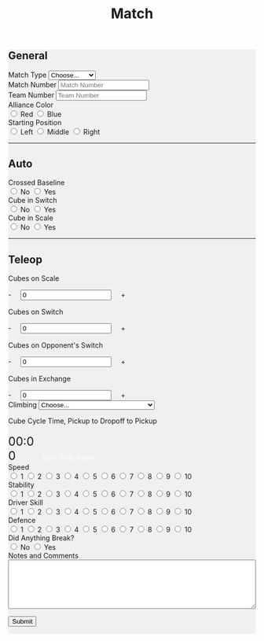 ﻿---
layout: default
title: Match
files: |
 <script src="./resources/js/match.js"></script>
---
<div id='spinner'></div>
<div id='page' class="container-fluid" style="background-color: #f0f0f0; margin-bottom: 15px">
	<form>
		<div class="row">
			<div class="col-md">
				<h2>General</h2>
			</div>
		</div>
		<div class="row">
			<div class="col-md">
				<label class="mr-sm-2" for="matchType">Match Type</label>
				<select class="custom-select mr-sm-2" id="matchType">
					<option selected>Choose...</option>
					<option value="p">Practice</option>
					<option value="q">Qualification</option>
				</select>
			</div>
			<div class="col-md">
				<label class="mr-sm-2" for="matchNumber">Match Number</label>
				<input id="matchNumber" maxlength="3" onkeypress='return event.charCode >= 48 && event.charCode <= 57' autocomplete="off" type="tel" class="form-control" placeholder="Match Number">
			</div>
			<div class="col-md">
				<label class="mr-sm-2" for="teamNumber">Team Number</label>
				<input id="teamNumber" maxlength="4" onkeypress='return event.charCode >= 48 && event.charCode <= 57' autocomplete="off" type="tel" class="form-control" placeholder="Team Number">
			</div>
		</div>
		<div class="row">
			<div class="col">
				<label class="mr-sm-2" style="display: block" for="allianceColor">Alliance Color</label>
				<div id="allianceColor" class="btn-group btn-group-toggle" data-toggle="buttons">
					<label class="btn btn-danger">
						<input type="radio" value="red" name="allianceColor" id="allianceColorRed" autocomplete="off"> Red
					</label>
					<label class="btn btn-primary">
						<input type="radio" value="blue" name="allianceColor" id="allianceColorBlue" autocomplete="off"> Blue
					</label>
				</div>
			</div>
			<div class="col">
				<label class="mr-sm-2" style="display: block" for="startingPosition">Starting Position</label>
				<div id="startingPosition" class="btn-group btn-group-toggle" data-toggle="buttons">
					<label class="btn btn-secondary">
						<input type="radio" value="left" name="startingPosition" id="startingPositionLeft" autocomplete="off"> Left
					</label>
					<label class="btn btn-secondary">
						<input type="radio" value="middle" name="startingPosition" id="startingPositionMiddle" autocomplete="off"> Middle
					</label>
					<label class="btn btn-secondary">
						<input type="radio" value="right" name="startingPosition" id="startingPositionRight" autocomplete="off"> Right
					</label>
				</div>
			</div>
		</div>
		<hr/>
		<div class="row">
			<div class="col-md">
				<h2>Auto</h2>
			</div>
		</div>
		<div class="row">
			<div class="col">
				<label class="mr-sm-2" style="display: block" for="autoCrossedBaseline">Crossed Baseline</label>
				<div id="autoCrossedBaseline" class="btn-group btn-group-toggle" data-toggle="buttons">
					<label class="btn btn-secondary">
						<input type="radio" value="0" name="autoCrossedBaseline" id="autoBaselineNo" autocomplete="off"> No
					</label>
					<label class="btn btn-secondary">
						<input type="radio" value="1" name="autoCrossedBaseline" id="autoBaselineYes" autocomplete="off"> Yes
					</label>
				</div>
			</div>
			<div class="col">
				<label class="mr-sm-2" style="display: block" for="autoSwitch">Cube in Switch</label>
				<div id="autoSwitch" class="btn-group btn-group-toggle" data-toggle="buttons">
					<label class="btn btn-secondary">
						<input type="radio" value="0" name="autoSwitch" id="autoSwitchNo" autocomplete="off"> No
					</label>
					<label class="btn btn-secondary">
						<input type="radio" value="1" name="autoSwitch" id="autoSwitchYes" autocomplete="off"> Yes
					</label>
				</div>
			</div>
			<div class="col">
				<label class="mr-sm-2" style="display: block" for="autoScale">Cube in Scale</label>
				<div id="autoScale" class="btn-group btn-group-toggle" data-toggle="buttons">
					<label class="btn btn-secondary">
						<input type="radio" value="0" name="autoScale" id="autoScaleNo" autocomplete="off"> No
					</label>
					<label class="btn btn-secondary">
						<input type="radio" value="1" name="autoScale" id="autoScaleYes" autocomplete="off"> Yes
					</label>
				</div>
			</div>
		</div>
		<hr/>
		<div class="row">
			<div class="col-md">
				<h2>Teleop</h2>
			</div>
		</div>
		<div class="row">
			<div class="col-md">
				<label style="margin-bottom: 0px" for="teleopScaleCubes">Cubes on Scale</label>
			</div>
		</div>
		<div class="row" style="margin-top:15px">
			<div class="col-md input-group">
				<a onclick="modifyScale_qty(-1)" class="btn btn-danger btn-lg" style="width: 50px; height: 50px; margin-right: 15px;" role="button">-</a>
				<input id="teleopScaleCubes" maxlength="2" onkeypress='return event.charCode >= 48 && event.charCode <= 57' autocomplete="off" type="tel" class="form-control" value="0">
				<a onclick="modifyScale_qty(1)" class="btn btn-success btn-lg" style="width: 50px; height: 50px; margin-left: 15px;" role="button">+</a>
			</div>
		</div>
		<div class="row" style="margin-top:15px">
			<div class="col-md">
				<label style="margin-bottom: 0px" for="teleopSwitchCubes">Cubes on Switch</label>
			</div>
		</div>
		<div class="row" style="margin-top:15px">
			<div class="col-md input-group">
				<a onclick="modifySwitch_qty(-1)" class="btn btn-danger btn-lg" style="width: 50px; height: 50px; margin-right: 15px;" role="button">-</a>
				<input id="teleopSwitchCubes" maxlength="2" onkeypress='return event.charCode >= 48 && event.charCode <= 57' autocomplete="off" type="tel" class="form-control" value="0">
				<a onclick="modifySwitch_qty(1)" class="btn btn-success btn-lg" style="width: 50px; height: 50px; margin-left: 15px;" role="button">+</a>
			</div>
		</div>
		<div class="row">
			<div class="col-md" style="margin-top:15px">
				<label style="margin-bottom: 0px" for="teleopOppSwitchCubes">Cubes on Opponent's Switch</label>
			</div>
		</div>
		<div class="row" style="margin-top:15px">
			<div class="col-md input-group">
				<a onclick="modifyOppSwitch_qty(-1)" class="btn btn-danger btn-lg" style="width: 50px; height: 50px; margin-right: 15px;"
				 role="button">-</a>
				<input id="teleopOppSwitchCubes" maxlength="2" onkeypress='return event.charCode >= 48 && event.charCode <= 57' autocomplete="off" type="tel" class="form-control" value="0">
				<a onclick="modifyOppSwitch_qty(1)" class="btn btn-success btn-lg" style="width: 50px; height: 50px; margin-left: 15px;"
				 role="button">+</a>
			</div>
		</div>
		<div class="row" style="margin-top:15px">
			<div class="col-md">
				<label style="margin-bottom: 0px" for="teleopExchangeCubes">Cubes in Exchange</label>
			</div>
		</div>
		<div class="row" style="margin-top:15px">
			<div class="col-md input-group">
				<a onclick="modifyExchange_qty(-1)" class="btn btn-danger btn-lg" style="width: 50px; height: 50px; margin-right: 15px;"
				 role="button">-</a>
				<input id="teleopExchangeCubes" maxlength="4" onkeypress='return event.charCode >= 48 && event.charCode <= 57' autocomplete="off" type="tel" class="form-control" value="0">
				<a onclick="modifyExchange_qty(1)" class="btn btn-success btn-lg" style="width: 50px; height: 50px; margin-left: 15px;" role="button">+</a>
			</div>
		</div>
		<div class="row">
			<div class="col-md">
				<label class="mr-sm-2" for="climbingType">Climbing</label>
				<select class="custom-select mr-sm-2" id="climbingType">
					<option selected>Choose...</option>
					<option value="did not climb or park">Did Not Climb or Park</option>
					<option value="failed to climb">Failed to Climb</option>
					<option value="parked">Parked</option>
					<option value="climbed on rung">Climbed on Rung</option>
					<option value="climbed on another robot off rung">Climbed on Another Robot Off Rung</option>
					<option value="deployed ramp">Deployed Ramp</option>
					<option value="deployed ramp and levitated">Deployed Ramp and Levitated</option>
					<option value="used another robots ramp">Used Another Robot's Ramp</option>
					<option value="levitated">Levitated</option>
					<option value="other">Other Describe in Notes</option>
				</select>
			</div>
		</div>
		<div class="row">
			<div class="col-xl-4 col-lg-6 col-md-6 col-sm-12">
				<p style="margin-bottom: 5px">Cube Cycle Time, Pickup to Dropoff to Pickup</p>
				<div style="display: inline-block; width:65px">
					<p style="margin-bottom: 0px"><span style="font-size: 24px;" id="cubeCycleSeconds">00</span><span style="font-size: 24px;">:</span><span style="font-size: 24px;" id="cubeCycleTenths">00</span></p>
				</div>
				<div style="display: inline-block">
					<a style="color:#fff" class="btn btn-secondary" id="cubeTimerStart">Start</a>
					<a style="color:#fff" class="btn btn-secondary" id="cubeTimerStop">Stop</a>
					<a style="color:#fff" class="btn btn-secondary" id="cubeTimerReset">Reset</a>
				</div>
			</div>
			<div class="col-xl-4 col-lg-6 col-md-6 col-sm-12">
				<label class="mr-sm-2" style="display: block" for="speedRating">Speed</label>
				<div id="speedRating" class="btn-group btn-group-toggle" data-toggle="buttons">
					<label class="btn btn-secondary">
						<input type="radio" value="1" name="speedRating" id="speed1" autocomplete="off"> 1
					</label>
					<label class="btn btn-secondary">
						<input type="radio" value="2" name="speedRating" id="speed2" autocomplete="off"> 2
					</label>
					<label class="btn btn-secondary">
						<input type="radio" value="3" name="speedRating" id="speed3" autocomplete="off"> 3
					</label>
					<label class="btn btn-secondary">
						<input type="radio" value="4" name="speedRating" id="speed4" autocomplete="off"> 4
					</label>
					<label class="btn btn-secondary">
						<input type="radio" value="5" name="speedRating" id="speed5" autocomplete="off"> 5
					</label>
					<label class="btn btn-secondary">
						<input type="radio" value="6" name="speedRating" id="speed6" autocomplete="off"> 6
					</label>
					<label class="btn btn-secondary">
						<input type="radio" value="7" name="speedRating" id="speed7" autocomplete="off"> 7
					</label>
					<label class="btn btn-secondary">
						<input type="radio" value="8" name="speedRating" id="speed8" autocomplete="off"> 8
					</label>
					<label class="btn btn-secondary">
						<input type="radio" value="9" name="speedRating" id="speed9" autocomplete="off"> 9
					</label>
					<label class="btn btn-secondary">
						<input type="radio" value="10" name="speedRating" id="speed10" autocomplete="off"> 10
					</label>
				</div>
			</div>
			<div class="col-xl-4 col-lg-6 col-md-6 col-sm-12">
				<label class="mr-sm-2" style="display: block" for="stabilityRating">Stability</label>
				<div id="stabilityRating" class="btn-group btn-group-toggle" data-toggle="buttons">
					<label class="btn btn-secondary">
						<input type="radio" value="1" name="stabilityRating" id="stability1" autocomplete="off"> 1
					</label>
					<label class="btn btn-secondary">
						<input type="radio" value="2" name="stabilityRating" id="stability2" autocomplete="off"> 2
					</label>
					<label class="btn btn-secondary">
						<input type="radio" value="3" name="stabilityRating" id="stability3" autocomplete="off"> 3
					</label>
					<label class="btn btn-secondary">
						<input type="radio" value="4" name="stabilityRating" id="stability4" autocomplete="off"> 4
					</label>
					<label class="btn btn-secondary">
						<input type="radio" value="5" name="stabilityRating" id="stability5" autocomplete="off"> 5
					</label>
					<label class="btn btn-secondary">
						<input type="radio" value="6" name="stabilityRating" id="stability6" autocomplete="off"> 6
					</label>
					<label class="btn btn-secondary">
						<input type="radio" value="7" name="stabilityRating" id="stability7" autocomplete="off"> 7
					</label>
					<label class="btn btn-secondary">
						<input type="radio" value="8" name="stabilityRating" id="stability8" autocomplete="off"> 8
					</label>
					<label class="btn btn-secondary">
						<input type="radio" value="9" name="stabilityRating" id="stability9" autocomplete="off"> 9
					</label>
					<label class="btn btn-secondary">
						<input type="radio" value="10" name="stabilityRating" id="stability10" autocomplete="off"> 10
					</label>
				</div>
			</div>
			<div class="col-xl-4 col-lg-6 col-md-6 col-sm-12">
				<label class="mr-sm-2" style="display: block" for="skillRating">Driver Skill</label>
				<div id="skillRating" class="btn-group btn-group-toggle" data-toggle="buttons">
					<label class="btn btn-secondary">
						<input type="radio" value="1" name="skillRating" id="skill1" autocomplete="off"> 1
					</label>
					<label class="btn btn-secondary">
						<input type="radio" value="2" name="skillRating" id="skill2" autocomplete="off"> 2
					</label>
					<label class="btn btn-secondary">
						<input type="radio" value="3" name="skillRating" id="skill3" autocomplete="off"> 3
					</label>
					<label class="btn btn-secondary">
						<input type="radio" value="4" name="skillRating" id="skill4" autocomplete="off"> 4
					</label>
					<label class="btn btn-secondary">
						<input type="radio" value="5" name="skillRating" id="skill5" autocomplete="off"> 5
					</label>
					<label class="btn btn-secondary">
						<input type="radio" value="6" name="skillRating" id="skill6" autocomplete="off"> 6
					</label>
					<label class="btn btn-secondary">
						<input type="radio" value="7" name="skillRating" id="skill7" autocomplete="off"> 7
					</label>
					<label class="btn btn-secondary">
						<input type="radio" value="8" name="skillRating" id="skill8" autocomplete="off"> 8
					</label>
					<label class="btn btn-secondary">
						<input type="radio" value="9" name="skillRating" id="skill9" autocomplete="off"> 9
					</label>
					<label class="btn btn-secondary">
						<input type="radio" value="10" name="skillRating" id="skill10" autocomplete="off"> 10
					</label>
				</div>
			</div>
			<div class="col-xl-4 col-lg-6 col-md-6 col-sm-12">
				<label class="mr-sm-2" style="display: block" for="defenceRating">Defence</label>
				<div id="defenceRating" class="btn-group btn-group-toggle" data-toggle="buttons">
					<label class="btn btn-secondary">
						<input type="radio" value="1" name="defenceRating" id="defence1" autocomplete="off"> 1
					</label>
					<label class="btn btn-secondary">
						<input type="radio" value="2" name="defenceRating" id="defence2" autocomplete="off"> 2
					</label>
					<label class="btn btn-secondary">
						<input type="radio" value="3" name="defenceRating" id="defence3" autocomplete="off"> 3
					</label>
					<label class="btn btn-secondary">
						<input type="radio" value="4" name="defenceRating" id="defence4" autocomplete="off"> 4
					</label>
					<label class="btn btn-secondary">
						<input type="radio" value="5" name="defenceRating" id="defence5" autocomplete="off"> 5
					</label>
					<label class="btn btn-secondary">
						<input type="radio" value="6" name="defenceRating" id="defence6" autocomplete="off"> 6
					</label>
					<label class="btn btn-secondary">
						<input type="radio" value="7" name="defenceRating" id="defence7" autocomplete="off"> 7
					</label>
					<label class="btn btn-secondary">
						<input type="radio" value="8" name="defenceRating" id="defence8" autocomplete="off"> 8
					</label>
					<label class="btn btn-secondary">
						<input type="radio" value="9" name="defenceRating" id="defence9" autocomplete="off"> 9
					</label>
					<label class="btn btn-secondary">
						<input type="radio" value="10" name="defenceRating" id="defence10" autocomplete="off"> 10
					</label>
				</div>
			</div>
			<div class="col-xl-4 col-lg-6 col-md-6 col-sm-12">
			<label class="mr-sm-2" style="display: block" for="anythingBreak">Did Anything Break?</label>
				<div id="anythingBreak" class="btn-group btn-group-toggle" data-toggle="buttons">
					<label class="btn btn-secondary">
						<input type="radio" value="0" name="anythingBreak" id="anythingBreakNo" autocomplete="off"> No
					</label>
					<label class="btn btn-secondary">
						<input type="radio" value="1" name="anythingBreak" id="anythingBreakYes" autocomplete="off"> Yes
					</label>
				</div>
			</div>
		</div>
		<div class="row">
			<div class="col">
				<label class="mr-sm-2" style="display: block" for="commentSection">Notes and Comments</label>
				<textarea style="width: 100%; height:100px" id="commentSection"></textarea>
			</div>
		</div>
		<button id="Submit" class="btn btn-success" type="button" style="margin-top: 15px; margin-bottom: 15px">Submit</button>
	</form>
</div>